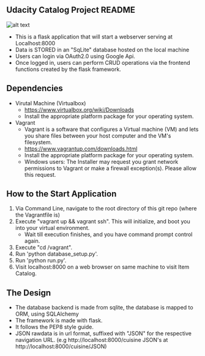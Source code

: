 ## Udacity Catalog Project README ##

![alt text](https://i.ibb.co/s9BZDsw/Cuisine-list.png)

- This is a flask application that will start a webserver serving at Localhost:8000
- Data is STORED in an "SqLite" database hosted on the local machine
- Users can login via OAuth2.0 using Google Api.
- Once logged in, users can perform CRUD operations via the frontend functions created by the flask framework.


## Dependencies ##

- Virutal Machine (Virtualbox)
    - https://www.virtualbox.org/wiki/Downloads
    - Install the appropriate platform package for your operating system.
- Vagrant
    - Vagrant is a software that configures a Virtual machine (VM) and lets you share files between your host computer and the VM's filesystem.
    - https://www.vagrantup.com/downloads.html
    - Install the appropriate platform package for your operating system.
    - Windows users: The Installer may request you grant network permissions to Vagrant or make a firewall exception(s). Please allow this request.

## How to the Start Application ##

1. Via Command Line, navigate to the root directory of this git repo (where the Vagrantfile is)
2. Execute "vagrant up && vagrant ssh". This will initialize, and boot you into your virtual environment.
    - Wait till execution finishes, and you have command prompt control again.
3. Execute "cd /vagrant".
4. Run 'python database_setup.py'.
5. Run 'python run.py'.
6. Visit localhost:8000 on a web browser on same machine to visit Item Catalog.


## The Design ##

- The database backend is made from sqlite, the database is mapped to ORM, using SQLAlchemy
- The framework is made with flask.
- It follows the PEP8 style guide.
- JSON rawdata is in url format, suffixed with "JSON" for the respective navigation URL. (e.g http://localhost:8000/cuisine JSON's at http://localhost:8000/cuisine/JSON)
